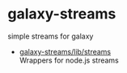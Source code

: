 # galaxy-streams

simple streams for galaxy

* [galaxy-streams/lib/streams](lib/streams.md)  
  Wrappers for node.js streams
